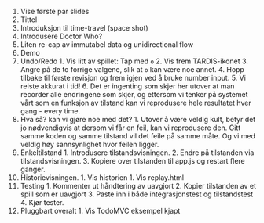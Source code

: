 1. Vise første par slides
  1. Tittel
  2. Introduksjon til time-travel (space shot)
  3. Introdusere Doctor Who?
  4. Liten re-cap av immutabel data og unidirectional flow
1. Demo
  1. Undo/Redo
    1. Vis litt av spillet: Tap med `o`
    2. Vis frem TARDIS-ikonet
    3. Angre på de to forrige valgene, slik at `o` kan være noe annet.
    4. Hopp tilbake til første revisjon og frem igjen ved å bruke number input.
    5. Vi reiste akkurat i tid!
    6. Det er ingenting som skjer her utover at man recorder alle endringene som
       skjer, og ettersom vi tenker på systemet vårt som en funksjon av tilstand
       kan vi reprodusere hele resultatet hver gang - every time.
  2. Hva så? kan vi gjøre noe med det?
    1. Utover å være veldig kult, betyr det jo nødvendigvis at dersom vi får en
       feil, kan vi reprodusere den. Gitt samme koden og samme tilstand vil det
       feile på samme måte. Og vi med veldig høy sannsynlighet hvor feilen ligger.
  3. Enkeltilstand
    1. Introdusere tilstandsvisningen.
    2. Endre på tilstanden via tilstandsvisningen.
    3. Kopiere over tilstanden til app.js og restart flere ganger.
  4. Historievisningen.
    1. Vis historien
    1. Vis replay.html
  5. Testing
    1. Kommenter ut håndtering av uavgjort
    2. Kopier tilstanden av et spill som er uavgjort
    3. Paste inn i både integrasjonstest og tilstandstest
    4. Kjør tester.
  6. Pluggbart overalt
    1. Vis TodoMVC eksempel kjapt
